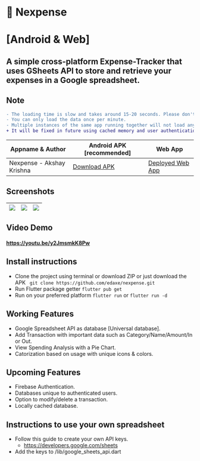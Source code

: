 # 💸 Nexpense
# [Android & Web]

## A simple cross-platform Expense-Tracker that uses GSheets API to store and retrieve your expenses in a Google spreadsheet.

## Note

```diff
- The loading time is slow and takes around 15-20 seconds. Please don't do anything while it's loading.
- You can only load the data once per minute. 
- Multiple instances of the same app running together will not load any data and create unhandled errors.
+ It will be fixed in future using cached memory and user authentication.
```

Appname & Author  | Android APK [recommended] | Web App
------------- | ------------- | ------------- 
Nexpense - Akshay Krishna |  [Download APK](https://github.com/edaxe/nexpense/releases/tag/APK) | [Deployed Web App](https://edaxe.github.io) 

## Screenshots

| ![](https://github.com/edaxe/nexpense/blob/main/release/1.png)  | ![](https://github.com/edaxe/nexpense/blob/main/release/2.png) | ![](https://github.com/edaxe/nexpense/blob/main/release/3.png) |
| ------------- | ------------- | ------------- |

## Video Demo

#### https://youtu.be/y2JmsmkK8Pw


## Install instructions

- Clone the project using terminal or download ZIP or just download the APK
``` git clone https://github.com/edaxe/nexpense.git```
- Run Flutter package getter
``` flutter pub get ```
- Run on your preferred platform
``` flutter run ``` or 
``` flutter run -d ```

## Working Features

- Google Spreadsheet API as database [Universal database].
- Add Transaction with important data such as Category/Name/Amount/In or Out.
- View Spending Analysis with a Pie Chart.
- Catorization based on usage with unique icons & colors.

## Upcoming Features

- Firebase Authentication.
- Databases unique to authenticated users.
- Option to modify/delete a transaction.
- Locally cached database.

## Instructions to use your own spreadsheet

- Follow this guide to create your own API keys.
  - https://developers.google.com/sheets
- Add the keys to /lib/google_sheets_api.dart

